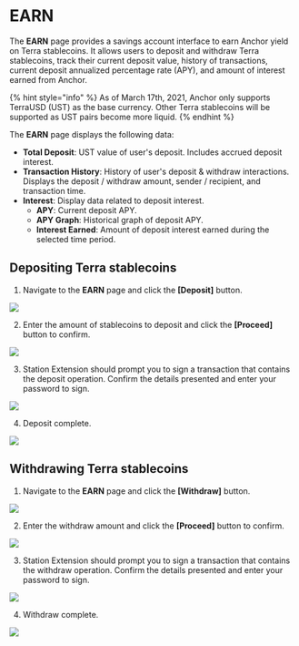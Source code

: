 # EARN

The **EARN** page provides a savings account interface to earn Anchor yield on Terra stablecoins. It allows users to deposit and withdraw Terra stablecoins, track their current deposit value, history of transactions, current deposit annualized percentage rate \(APY\), and amount of interest earned from Anchor.

{% hint style="info" %}
As of March 17th, 2021, Anchor only supports TerraUSD \(UST\) as the base currency. Other Terra stablecoins will be supported as UST pairs become more liquid.
{% endhint %}

The **EARN** page displays the following data:

* **Total Deposit**: UST value of user's deposit. Includes accrued deposit interest. 
* **Transaction History**: History of user's deposit & withdraw interactions. Displays the deposit / withdraw amount, sender / recipient, and transaction time. 
* **Interest**: Display data related to deposit interest.
  * **APY**: Current deposit APY.
  * **APY Graph**: Historical graph of deposit APY.
  * **Interest Earned**: Amount of deposit interest earned during the selected time period.

## Depositing Terra stablecoins

1. Navigate to the **EARN** page and click the **\[Deposit\]** button. 

![](../../.gitbook/assets/earn-deposit-1.png)

2. Enter the amount of stablecoins to deposit and click the **\[Proceed\]** button to confirm.

![](../../.gitbook/assets/earn-deposit-2.png)

3. Station Extension should prompt you to sign a transaction that contains the deposit operation. Confirm the details presented and enter your password to sign.

![](../../.gitbook/assets/earn-deposit-3.png)

4. Deposit complete.

![](../../.gitbook/assets/earn-deposit-4.png)

## Withdrawing Terra stablecoins

1. Navigate to the **EARN** page and click the **\[Withdraw\]** button. 

![](../../.gitbook/assets/earn-withdraw-1.png)

2. Enter the withdraw amount and click the **\[Proceed\]** button to confirm.

![](../../.gitbook/assets/earn-withdraw-2.png)

3. Station Extension should prompt you to sign a transaction that contains the withdraw operation. Confirm the details presented and enter your password to sign.

![](../../.gitbook/assets/earn-withdraw-3.png)

4. Withdraw complete.

![](../../.gitbook/assets/earn-withdraw-4.png)

